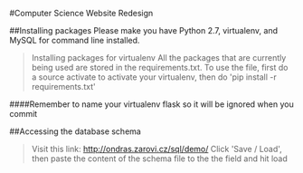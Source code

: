 #Computer Science Website Redesign

##Installing packages
Please make you have Python 2.7, virtualenv, and MySQL for command line installed.

>Installing packages for virtualenv
All the packages that are currently being used are stored in the requirements.txt.
To use the file, first do a source activate to activate your virtualenv, then do 'pip install -r requirements.txt'

####Remember to name your virtualenv flask so it will be ignored when you commit

##Accessing the database schema

>Visit this link:
http://ondras.zarovi.cz/sql/demo/
Click 'Save / Load', then paste the content of the schema file to the the field and hit load